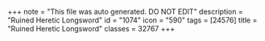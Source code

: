 +++
note = "This file was auto generated. DO NOT EDIT"
description = "Ruined Heretic Longsword"
id = "1074"
icon = "590"
tags = [24576]
title = "Ruined Heretic Longsword"
classes = 32767
+++
